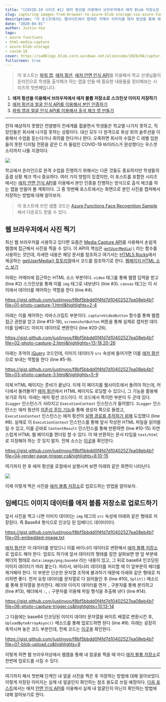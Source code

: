 ```yaml
---
title: "[COVID-19 시리즈 #1] 애저 펑션을 이용해서 브라우저에서 애저 Blob 저장소로 스크린샷 이미지 저장하기"
slug: capturing-images-from-browser-to-azure-blob-storage-via-azure-functions
description: "이 포스트에서는 웹사이트에서 캡쳐한 카메라 이미지를 애저 펑션을 통해 애저 블롭 저장소로 저장하는 방법에 대해 알아봅니다."
date: "2020-04-01"
author: Justin-Yoo
tags:
- azure-functions
- html-media-capture
- azure-blob-storage
- covid-19
cover: https://sa0blogs.blob.core.windows.net/aliencube/2020/04/capturing-images-from-browser-to-azure-blob-storage-via-azure-functions-00.png
fullscreen: true
---
```


> 이 포스트는 [파워 앱][power apps], [애저 펑션][az func], [애저 안면 인식 API][az cog faceapi]를 이용해서 학교 선생님들이 온라인으로 학생들 출석체크 하는 앱을 만들 때 필요한 내용들을 정리해보는 시리즈의 첫번째입니다.

1. **애저 펑션을 이용해서 브라우저에서 애저 블롭 저장소로 스크린샷 이미지 저장하기**
2. [애저 펑션과 얼굴 인식 API를 이용해서 본인 인증하기][post series 2]
3. [파워 앱과 얼굴 인식 API를 이용해서 출석 체크 앱 만들기][post series 3]

---

전혀 예상하지 못했던 전염병이 전세계를 휩쓸면서 학생들은 학교엘 나가지 못하고, 직장인들은 회사에 나가질 못하는 상황이다. 대신 모두 다 원격으로 화상 회의 솔루션을 이용해서 수업을 듣는다거나 회의를 한다거나 한다. 오죽하면 회사의 수많은 C 레벨 임원들이 못한 디지털 전환을 같은 C 자 돌림인 COVID-19 바이러스가 완성했다는 우스갯소리까지 나돌 지경이다.

![][image-02]

학교에서 온라인으로 원격 수업을 진행하기 위해서는 다른 것들도 중요하지만 학생들의 출결 상황 체크 역시 중요하다. 여러 가지 방법이 있겠지만, 이 포스트를 포함한 시리즈에서는 [애저 안면 인식 API][az cog faceapi]를 이용해서 본인 인증을 진행하는 방식으로 출석 체크를 하는 앱을 만들어 볼 계획이다. 그 중 첫번째 포스트에서는 화면으로 본인 사진을 캡쳐해서 저장하는 방법에 대해 알아보자.

> 이 포스트에 쓰인 샘플 코드는 [Azure Functions Face Recognition Sample][gh sample]에서 다운로드 받을 수 있다.


## 웹 브라우저에서 사진 찍기 ##

최신 웹 브라우저를 사용하고 있다면 요즘은 [Media Capture API][mdn media capture]를 사용해서 손쉽게 웹캠에 접근해서 사진을 찍을 수 있다. 이 API의 핵심은 [`getUserMedia()`][mdn getusermedia] 라는 함수를 사용하는 것인데, 자세한 내용은 해당 문서를 참조하고 여기서는 [HTML5 Rocks][html5rocks tutorial]에서 제공하는 [getUserMedia() 튜토리얼][html5rocks tutorial getusermedia]에서 코드를 참조하기로 한다. [웹페이지 HTML 소스 보기][gh photocapture]

아래는 카메라에 접근하는 HTML 소스 부분이다. `video` 태그를 통해 웹캠 입력을 받고 (line #2) 스크린샷을 통해 이를 `img` 태그로 내보낸다 (line #3). `canvas` 태그는 이 사이에서 데이터를 제어하는 역할을 한다 (line #4).

https://gist.github.com/justinyoo/f8bf5bbdd0f4fd7d10402527ea08eb4b?file=01-photo-capture-1.html&highlights=2-4

아래는 이를 제어하는 자바스크립트 부분이다. `captureVideoButton` 함수를 통해 웹캠 접근 권한을 얻고 (line #13-18), `screenshotButton` 버튼을 통해 실제로 캡처한 데이터를 임베디드 이미지 데이터로 변환한다 (line #20-26).

https://gist.github.com/justinyoo/f8bf5bbdd0f4fd7d10402527ea08eb4b?file=02-photo-capture-2.html&highlights=13-18,20-26


아래는 추억의 [jQuery][jq] 코드인데, 이미지 데이터가 `src` 속성에 들어가면 이를 [애저 펑션][az func]으로 보내는 역할을 한다 (line #5-9).

https://gist.github.com/justinyoo/f8bf5bbdd0f4fd7d10402527ea08eb4b?file=03-photo-capture-3.html&highlights=5-9

이제 HTML 페이지는 준비가 끝났다. 이제 이 페이지를 웹사이트에서 돌려야 하는데, 어디에서 돌려볼까? [애저 펑션][az func]에서 HTML 페이지도 로딩할 수 있으니, 그 기능을 활용해 보기로 하자. 아래는 애저 펑션 코드이다. 이 코드에서 특이한 부분이 두 군데 있다. `ILogger` 인스턴스가 사라지고 `ExecutionContext` 인스턴스가 들어왔다. `ILogger` 인스턴스는 애저 펑션의 [의존성 주입 기능][az func di]을 통해 생성자 쪽으로 돌렸고, `ExecutionContext` 인스턴스는 애저 펑션의 [실행 경로를 추적하기 위해][az func executioncontext] 도입했다 (line #8). 실제로 이 `ExecutionContext` 인스턴스를 통해 앞서 작성한 HTML 파일을 읽어들일 수 있고, 이를 곧바로 `ContentResult` 인스턴스를 통해 반환하면 (line #10-15) 자연스럽게 HTML 웹 페이지를 렌더링 할 수 있다. 이 때 반환하는 문서 타입을 `text/html`로 지정해야 하는 것 잊지 말자. 전체 소스는 [이곳][gh trigger renderpage]을 확인한다.

https://gist.github.com/justinyoo/f8bf5bbdd0f4fd7d10402527ea08eb4b?file=04-render-page-trigger.cs&highlights=8,10-15

여기까지 한 후 애저 펑션을 로컬에서 실행시켜 보면 아래와 같은 화면이 나타난다.

![][image-01]

이제 이렇게 찍은 사진을 [애저 블롭 저장소][az storage blob]로 업로드하는 방법을 알아보자.


## 임베디드 이미지 데이터를 애저 블롭 저장소로 업로드하기 ##

앞서 사진을 찍고 나면 이미지 데이터는 `img` 태그의 `src` 속성에 아래와 같은 형태로 저장된다. 즉 Base64 형식으로 인코딩 된 임베디드 데이터이다.

https://gist.github.com/justinyoo/f8bf5bbdd0f4fd7d10402527ea08eb4b?file=05-embedded-image.txt

[애저 펑션][az func]은 이 데이터를 받았으니 이를 바이너리 데이터로 변환해서 [애저 블롭 저장소][az storage blob]로 업로드 해야 한다. 업로드 하기에 앞서 데이터의 형태를 잠깐 살펴보면 맨 앞 부분에 헤더의 형태로 `data:image/png;base64` 라는 내용이 있고, 그 뒤로 base64 인코딩된 이미지 데이터가 따라 붙는다. 따라서, 바이너리 데이터를 처리할 때 이 앞부분의 헤더를 제거해야 한다. 이 부분은 단순한 문자열 조작에 불과하기 때문에 아래와 같은 형태로 처리하면 좋다. 먼저 요청 데이터를 문자열로 다 읽어들인 후 (line #10), `Split()` 메소드를 통해 문자열을 분리한다. 헤더와 이미지 데이터를 먼저 `,` 구분자를 통해 분리하고 (line #13), 헤더에서 `:`, `;` 구분자를 이용해 파일 형식을 추출해 낸다 (line #14).

https://gist.github.com/justinyoo/f8bf5bbdd0f4fd7d10402527ea08eb4b?file=06-photo-capture-trigger.cs&highlights=10,13-14

그 다음에는 base64 인코딩된 이미지 데이터 문자열을 바이트 배열로 변환시킨 후, `UploadByteArrayAsync()` 메소드를 통해 업로드하면 된다 (line #9). 아래는 굉장히 축약시켜 놓은 코드 부분인데, 전체 코드는 [이곳][gh trigger photocapture]을 확인한다.

https://gist.github.com/justinyoo/f8bf5bbdd0f4fd7d10402527ea08eb4b?file=07-blob-upload.cs&highlights=9

이렇게 하면 웹 브라우저상에서 웹캠을 통해 내 얼굴을 찍을 때 마다 [애저 블롭 저장소][az storage blob]로 한번에 업로드를 시킬 수 있다.

---

여기까지 해서 첫번째 단계인 내 얼굴 사진을 찍은 후 저장하는 방법에 대해 알아보았다. 이렇게 저장된 이미지는 실제 내 얼굴인지 확인하는 참조 용도로 쓰일 예정이다. [다음 포스트][post series 2]에서는 애저 [안면 인식 API][az cog faceapi]를 이용해서 실제 내 얼굴인지 아닌지 확인하는 방법에 대해 알아보기로 한다.


[image-01]: https://sa0blogs.blob.core.windows.net/aliencube/2020/04/capturing-images-from-browser-to-azure-blob-storage-via-azure-functions-01.png
[image-02]: https://sa0blogs.blob.core.windows.net/aliencube/2020/04/capturing-images-from-browser-to-azure-blob-storage-via-azure-functions-02.jpeg

[post series 2]: /ko/2020/04/08/identifying-faces-through-azure-functions-using-face-api/
[post series 3]: /ko/2020/04/15/building-online-check-in-app-with-power-apps

[gh sample]: https://github.com/devkimchi/Azure-Functions-Face-Recognition-Sample
[gh photocapture]: https://github.com/devkimchi/Azure-Functions-Face-Recognition-Sample/blob/master/src/FaceApiSample.FunctionApp/photo-capture.html
[gh trigger renderpage]: https://github.com/devkimchi/Azure-Functions-Face-Recognition-Sample/blob/master/src/FaceApiSample.FunctionApp/RenderPageHttpTrigger.cs
[gh trigger photocapture]: https://github.com/devkimchi/Azure-Functions-Face-Recognition-Sample/blob/master/src/FaceApiSample.FunctionApp/PhotoCaptureHttpTrigger.cs

[mdn media capture]: https://developer.mozilla.org/ko/docs/Web/API/Media_Streams_API
[mdn getusermedia]: https://developer.mozilla.org/ko/docs/Web/API/MediaDevices/getUserMedia

[html5rocks tutorial]: https://www.html5rocks.com/ko/tutorials/
[html5rocks tutorial getusermedia]: https://www.html5rocks.com/ko/tutorials/getusermedia/intro/

[jq]: https://jquery.com/

[az logapp]: https://docs.microsoft.com/ko-kr/azure/logic-apps/logic-apps-overview?WT.mc_id=aliencubeorg-blog-juyoo
[az func]: https://docs.microsoft.com/ko-kr/azure/azure-functions/functions-overview?WT.mc_id=aliencubeorg-blog-juyoo
[az func di]: https://docs.microsoft.com/ko-kr/azure/azure-functions/functions-dotnet-dependency-injection?WT.mc_id=aliencubeorg-blog-juyoo
[az func executioncontext]: https://github.com/Azure/azure-functions-host/wiki/Retrieving-information-about-the-currently-running-function#net-languages-c-f-etc

[az storage blob]: https://docs.microsoft.com/ko-kr/azure/storage/blobs/storage-blobs-overview?WT.mc_id=aliencubeorg-blog-juyoo

[az cog faceapi]: https://docs.microsoft.com/ko-kr/azure/cognitive-services/face/overview?WT.mc_id=aliencubeorg-blog-juyoo

[power apps]: https://powerapps.microsoft.com/ko-kr/?WT.mc_id=aliencubeorg-blog-juyoo
